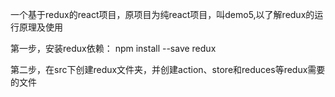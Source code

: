 一个基于redux的react项目，原项目为纯react项目，叫demo5,以了解redux的运行原理及使用

第一步，安装redux依赖：
 npm install --save redux

第二步，在src下创建redux文件夹，并创建action、store和reduces等redux需要的文件